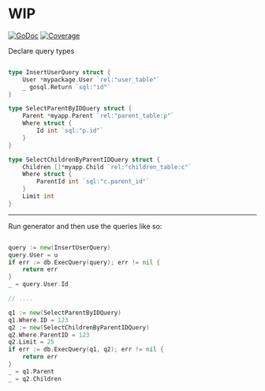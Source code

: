 # WIP

[![GoDoc](http://godoc.org/github.com/frk/gosql?status.png)](http://godoc.org/github.com/frk/gosql)  [![Coverage](http://gocover.io/_badge/github.com/frk/gosql?nocache=gosql)](http://gocover.io/github.com/frk/gosql)


Declare query types

```go

type InsertUserQuery struct {
	User *mypackage.User `rel:"user_table"`
	_ gosql.Return `sql:"id"`
}

type SelectParentByIDQuery struct {
	Parent *myapp.Parent `rel:"parent_table:p"`
	Where struct {
		Id int `sql:"p.id"`
	}
}

type SelectChildrenByParentIDQuery struct {
	Children []*myapp.Child `rel:"children_table:c"`
	Where struct {
		ParentId int `sql:"c.parent_id"`
	}
	Limit int
}

```

-----------------------

Run generator and then use the queries like so:

```go

query := new(InsertUserQuery)
query.User = u
if err := db.ExecQuery(query); err != nil {
	return err
}
_ = query.User.Id

// ....

q1 := new(SelectParentByIDQuery)
q1.Where.ID = 123
q2 := new(SelectChildrenByParentIDQuery)
q2.Where.ParentID = 123
q2.Limit = 25
if err := db.ExecQuery(q1, q2); err != nil {
	return err
}
_ = q1.Parent
_ = q2.Children

```
